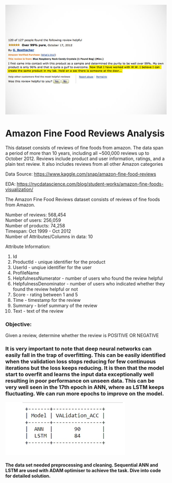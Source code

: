 <img src="pic.jpg" alt="image">

# Amazon Fine Food Reviews Analysis

This dataset consists of reviews of fine foods from amazon. The data span a period of more than 10 years, including all ~500,000 reviews up to October 2012. Reviews include product and user information, ratings, and a plain text review. It also includes reviews from all other Amazon categories


Data Source: https://www.kaggle.com/snap/amazon-fine-food-reviews <br>

EDA: https://nycdatascience.com/blog/student-works/amazon-fine-foods-visualization/


The Amazon Fine Food Reviews dataset consists of reviews of fine foods from Amazon.<br>

Number of reviews: 568,454<br>
Number of users: 256,059<br>
Number of products: 74,258<br>
Timespan: Oct 1999 - Oct 2012<br>
Number of Attributes/Columns in data: 10 

Attribute Information:

1. Id
2. ProductId - unique identifier for the product
3. UserId - unqiue identifier for the user
4. ProfileName
5. HelpfulnessNumerator - number of users who found the review helpful
6. HelpfulnessDenominator - number of users who indicated whether they found the review helpful or not
7. Score - rating between 1 and 5
8. Time - timestamp for the review
9. Summary - brief summary of the review
10. Text - text of the review


### Objective:
Given a review, determine whether the review is POSITIVE OR NEGATIVE


### It is very important to note that deep neural networks can easily fall in the trap of overfitting. This can be easily identified when the validation loss stops reducing for few continuous iterations but the loss keeps reducing. It is then that the model start to overfit and learns the input data exceptionally well resulting in poor performance on unseen data. This can be very well seen in the 17th epoch in ANN, where as LSTM keeps fluctuating. We can run more epochs to improve on the model. 
<img src="img.jpg" alt="image">

#### The data set needed preprocessing and cleaning. Sequential ANN and LSTM  are used with ADAM optimiser to achieve the task. Dive into code for detailed solution.


